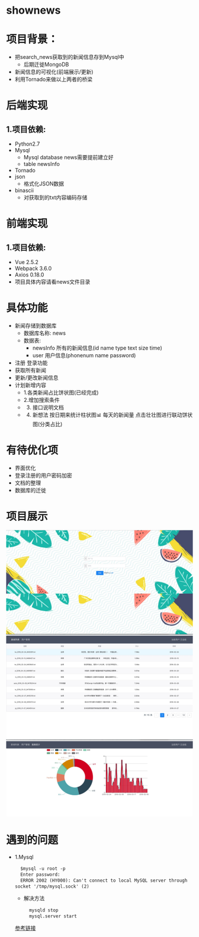 # shownews
# 项目背景：
- 把search_news获取到的新闻信息存到Mysql中
	- 后期迁徙MongoDB
- 新闻信息的可视化(前端展示/更新)
- 利用Tornado来做以上两者的桥梁

# 后端实现
## 1.项目依赖:
- Python2.7
- Mysql
	- Mysql database news需要提前建立好
	- table newsInfo
- Tornado
- json
	- 格式化JSON数据
- binascii
	- 对获取到的txt内容编码存储

# 前端实现
## 1.项目依赖:
- Vue 2.5.2
- Webpack 3.6.0
- Axios 0.18.0
- 项目具体内容请看news文件目录

# 具体功能
- 新闻存储到数据库
	- 数据库名称: news 
	- 数据表:
		- newsInfo 所有的新闻信息(id name type text size time)
		- user 用户信息(phonenum name password)
- 注册 登录功能
- 获取所有新闻
- 更新/更改新闻信息
- 计划新增内容
	- 1.各类新闻占比饼状图(已经完成)
	- 2.增加搜索条件
	- 3. 接口说明文档
	- 4. 新想法  按日期来统计柱状图📊 每天的新闻量  点击壮壮图进行联动饼状图(分类占比)

# 有待优化项
- 界面优化
- 登录注册的用户密码加密
- 文档的整理
- 数据库的迁徙

# 项目展示
![登录页](./login.png)
![主页](./main.png)
![报表](./chart.png)

# 遇到的问题
- 1.Mysql

		$mysql -u root -p
		Enter password: 
		ERROR 2002 (HY000): Can't connect to local MySQL server through socket '/tmp/mysql.sock' (2)
	- 解决方法

			mysqld stop
			mysql.server start
	[参考链接](https://stackoverflow.com/questions/11105796/error-2002-cant-connect-to-local-mysql-server-through-socket-applications-ma)
